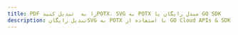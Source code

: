 ---title: PDF را به  تبدیل کنیدPOTX، SVG به POTX مبدل رایگان یا GO SDKdescription: تبدیل رایگانSVG به POTX با استفاده از GO Cloud APIs & SDK همچنین اسناد PDF را در Cloud ایجاد، ویرایش و رندر کنید.---